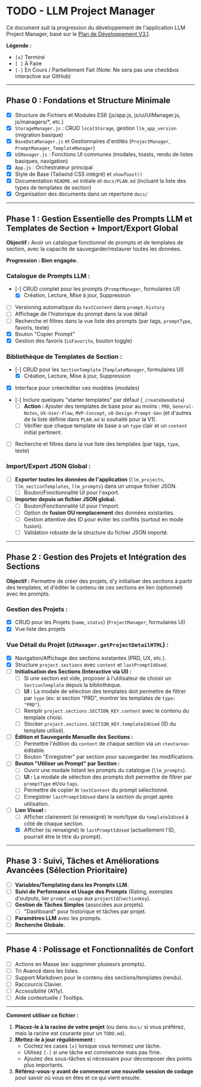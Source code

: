# TODO - LLM Project Manager

Ce document suit la progression du développement de l'application LLM Project Manager, basé sur le [Plan de Développement V3.1](./docs/PLAN.md).

**Légende :**
- `[x]` Terminé
- `[ ]` À Faire
- `[-]` En Cours / Partiellement Fait (Note: Ne sera pas une checkbox interactive sur GitHub)

---

## Phase 0 : Fondations et Structure Minimale
- [x] Structure de Fichiers et Modules ES6 (js/app.js, js/ui/UIManager.js, js/managers/*, etc.)
- [x] `StorageManager.js` : CRUD `localStorage`, gestion `llm_app_version` (migration basique)
- [x] `BaseDataManager.js` et Gestionnaires d'entités (`ProjectManager`, `PromptManager`, `TemplateManager`)
- [x] `UIManager.js` : Fonctions UI communes (modales, toasts, rendu de listes basiques, navigation)
- [x] `App.js` : Orchestrateur principal
- [x] Style de Base (Tailwind CSS intégré) et `showToast()`
- [x] Documentation `README.md` initiale et `docs/PLAN.md` (incluant la liste des types de templates de section)
- [x] Organisation des documents dans un répertoire `docs/`

---

## Phase 1 : Gestion Essentielle des Prompts LLM et Templates de Section + Import/Export Global

**Objectif :** Avoir un catalogue fonctionnel de prompts et de templates de section, avec la capacité de sauvegarder/restaurer toutes les données.

**Progression : Bien engagée.**

### Catalogue de Prompts LLM :
- [-] CRUD complet pour les prompts (`PromptManager`, formulaires UI)
  - [x] Création, Lecture, Mise à jour, Suppression
- [ ] Versioning automatique du `textContent` dans `prompt.history`
- [ ] Affichage de l'historique du prompt dans la vue détail
- [ ] Recherche et filtres dans la vue liste des prompts (par tags, `promptType`, favoris, texte)
- [x] Bouton "Copier Prompt"
- [x] Gestion des favoris (`isFavorite`, bouton toggle)

### Bibliothèque de Templates de Section :
- [-] CRUD pour les `SectionTemplate` (`TemplateManager`, formulaires UI)
  - [x] Création, Lecture, Mise à jour, Suppression
- [x] Interface pour créer/éditer ces modèles (modales)
- [-] Inclure quelques "starter templates" par défaut (`_createDemoData`)
  - [ ] **Action :** Ajouter des templates de base pour au moins : `PRD`, `General-Notes`, `UX-User-Flow`, `MVP-Concept`, `v0-Design-Prompt-Gen` (et d'autres de la liste définie dans `PLAN.md` si souhaité pour la V1).
  - [ ] Vérifier que chaque template de base a un `type` clair et un `content` initial pertinent.
- [ ] Recherche et filtres dans la vue liste des templates (par tags, `type`, texte)

### Import/Export JSON Global :
- [ ] **Exporter toutes les données de l'application** (`llm_projects`, `llm_sectionTemplates`, `llm_prompts`) dans un unique fichier JSON.
  - [ ] Bouton/Fonctionnalité UI pour l'export.
- [ ] **Importer depuis un fichier JSON global.**
  - [ ] Bouton/Fonctionnalité UI pour l'import.
  - [ ] Option de **fusion OU remplacement** des données existantes.
  - [ ] Gestion attentive des ID pour éviter les conflits (surtout en mode fusion).
  - [ ] Validation robuste de la structure du fichier JSON importé.

---

## Phase 2 : Gestion des Projets et Intégration des Sections

**Objectif :** Permettre de créer des projets, d'y initialiser des sections à partir des templates, et d'éditer le contenu de ces sections en lien (optionnel) avec les prompts.

### Gestion des Projets :
- [x] CRUD pour les Projets (`name`, `status`) (`ProjectManager`, formulaires UI)
- [x] Vue liste des projets

### Vue Détail du Projet (`UIManager.getProjectDetailHTML`) :
- [x] Navigation/Affichage des sections existantes (PRD, UX, etc.).
- [x] Structure `project.sections` avec `content` et `lastPromptIdUsed`.
- [ ] **Initialisation des Sections (Interactive via UI) :**
  - [ ] Si une section est vide, proposer à l'utilisateur de choisir un `SectionTemplate` depuis la bibliothèque.
  - [ ] **UI :** La modale de sélection des templates doit permettre de filtrer par `type` (ex: si section "PRD", montrer les templates de `type: "PRD"`).
  - [ ] Remplir `project.sections.SECTION_KEY.content` avec le contenu du template choisi.
  - [ ] Stocker `project.sections.SECTION_KEY.templateIdUsed` (ID du template utilisé).
- [ ] **Édition et Sauvegarde Manuelle des Sections :**
  - [ ] Permettre l'édition du `content` de chaque section via un `<textarea>` éditable.
  - [ ] Bouton "Enregistrer" par section pour sauvegarder les modifications.
- [ ] **Bouton "Utiliser un Prompt" par Section :**
  - [ ] Ouvrir une modale listant les prompts du catalogue (`llm_prompts`).
  - [ ] **UI :** La modale de sélection des prompts doit permettre de filtrer par `promptType` et/ou `tags`.
  - [ ] Permettre de copier le `textContent` du prompt sélectionné.
  - [ ] Enregistrer `lastPromptIdUsed` dans la section du projet après utilisation.
- [ ] **Lien Visuel :**
  - [ ] Afficher clairement (si renseigné) le nom/type du `templateIdUsed` à côté de chaque section.
  - [x] Afficher (si renseigné) le `lastPromptIdUsed` (actuellement l'ID, pourrait être le titre du prompt).

---

## Phase 3 : Suivi, Tâches et Améliorations Avancées (Sélection Prioritaire)

- [ ] **Variables/Templating dans les Prompts LLM.**
- [ ] **Suivi de Performance et Usage des Prompts** (Rating, exemples d'outputs, lier `prompt.usage` aux `projectId`/`sectionKey`).
- [ ] **Gestion de Tâches Simples** (associées aux projets).
  - [ ] "Dashboard" pour historique et tâches par projet.
- [ ] **Paramètres LLM** avec les prompts.
- [ ] **Recherche Globale.**

---

## Phase 4 : Polissage et Fonctionnalités de Confort

- [ ] Actions en Masse (ex: supprimer plusieurs prompts).
- [ ] Tri Avancé dans les listes.
- [ ] Support Markdown pour le contenu des sections/templates (rendu).
- [ ] Raccourcis Clavier.
- [ ] Accessibilité (A11y).
- [ ] Aide contextuelle / Tooltips.

---

**Comment utiliser ce fichier :**

1.  **Placez-le à la racine de votre projet** (ou dans `docs/` si vous préférez, mais la racine est courante pour un `TODO.md`).
2.  **Mettez-le à jour régulièrement :**
    *   Cochez les cases `[x]` lorsque vous terminez une tâche.
    *   Utilisez `[-]` si une tâche est commencée mais pas finie.
    *   Ajoutez des sous-tâches si nécessaire pour décomposer des points plus importants.
3.  **Référez-vous-y avant de commencer une nouvelle session de codage** pour savoir où vous en êtes et ce qui vient ensuite.